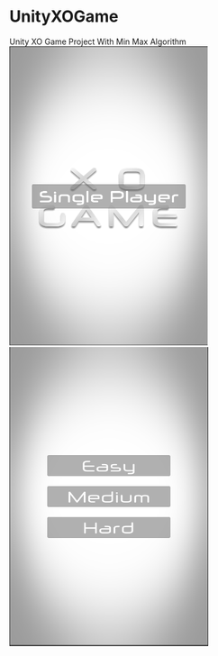 # UnityXOGame
Unity XO Game Project With Min Max Algorithm  
![UnityXOGame](https://github.com/komeilshahmoradi/UnityXOGame/blob/master/Showcase/001.PNG)![UnityXOGame](https://github.com/komeilshahmoradi/UnityXOGame/blob/master/Showcase/002.PNG)

